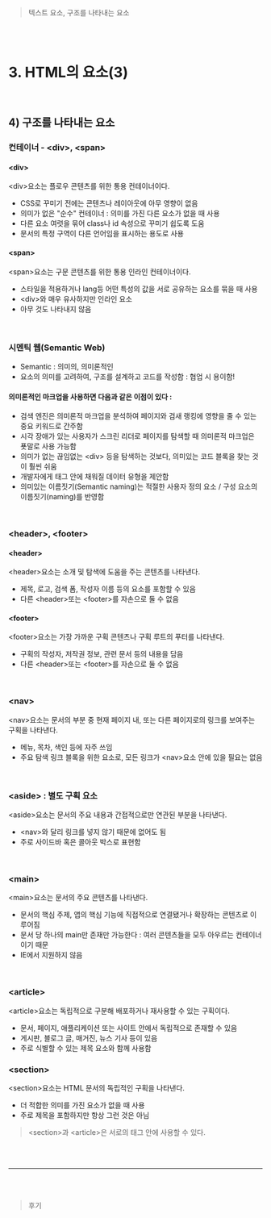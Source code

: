 > 텍스트 요소, 구조를 나타내는 요소

<br>
<br>

# 3. HTML의 요소(3)
  
<br>

## 4) 구조를 나타내는 요소
### 컨테이너 - &lt;div&gt;, &lt;span&gt;
#### &lt;div&gt;
&lt;div&gt;요소는 플로우 콘텐츠를 위한 통용 컨테이너이다. 

- CSS로 꾸미기 전에는 콘텐츠나 레이아웃에 아무 영향이 없음
- 의미가 없은 "순수" 컨테이너 : 의미를 가진 다른 요소가 없을 때 사용
- 다른 요소 여럿을 묶어 class나 id 속성으로 꾸미기 쉽도록 도움
- 문서의 특정 구역이 다른 언어임을 표시하는 용도로 사용

#### &lt;span&gt;
&lt;span&gt;요소는 구문 콘텐츠를 위한 통용 인라인 컨테이너이다.

- 스타일을 적용하거나 lang등 어떤 특성의 값을 서로 공유하는 요소를 묶을 때 사용
- &lt;div&gt;와 매우 유사하지만 인라인 요소
- 아무 것도 나타내지 않음

<br>

### 시멘틱 웹(Semantic Web)
- Semantic : 의미의, 의미론적인
- 요소의 의미를 고려하여, 구조를 설계하고 코드를 작성함 : 협업 시 용이함!

#### 의미론적인 마크업을 사용하면 다음과 같은 이점이 있다 : 
- 검색 엔진은 의미론적 마크업을 분석하여 페이지와 검새 랭킹에 영향을 줄 수 있는 중요 키워드로 간주함
- 시각 장애가 있는 사용자가 스크린 리더로 페이지를 탐색할 때 의미론적 마크업은 푯말로 사용 가능함
- 의미가 없는 끊임없는 &lt;div&gt; 등을 탐색하는 것보다, 의미있는 코드 블록을 찾는 것이 훨씬 쉬움
- 개발자에게 태그 안에 채워질 데이터 유형을 제안함
- 의미있는 이름짓기(Semantic naming)는 적절한 사용자 정의 요소 / 구성 요소의 이름짓기(naming)를 반영함

<br>

### &lt;header&gt;, &lt;footer&gt;

#### &lt;header&gt;
&lt;header&gt;요소는 소개 및 탐색에 도움을 주는 콘텐츠를 나타낸다.
- 제목, 로고, 검색 폼, 작성자 이름 등의 요소를 포함할 수 있음
- 다른 &lt;header&gt;또는 &lt;footer&gt;를 자손으로 둘 수 없음

#### &lt;footer&gt;
&lt;footer&gt;요소는 가장 가까운 구획 콘텐츠나 구획 루트의 푸터를 나타낸다.

- 구획의 작성자, 저작권 정보, 관련 문서 등의 내용을 담음
- 다른 &lt;header&gt;또는 &lt;footer&gt;를 자손으로 둘 수 없음

<br>

### &lt;nav&gt;
&lt;nav&gt;요소는 문서의 부분 중 현재 페이지 내, 또는 다른 페이지로의 링크를 보여주는 구획을 나타낸다.

- 메뉴, 목차, 색인 등에 자주 쓰임
- 주요 탐색 링크 블록을 위한 요소로, 모든 링크가 &lt;nav&gt;요소 안에 있을 필요는 없음

<br>

### &lt;aside&gt; : 별도 구획 요소
&lt;aside&gt;요소는 문서의 주요 내용과 간접적으로만 연관된 부분을 나타낸다.
- &lt;nav&gt;와 달리 링크를 넣지 않기 때문에 없어도 됨
- 주로 사이드바 혹은 콜아웃 박스로 표현함

<br>

### &lt;main&gt;
&lt;main&gt;요소는 문서의 주요 콘텐츠를 나타낸다.

- 문서의 핵심 주제, 앱의 핵심 기능에 직접적으로 연결됐거나 확장하는 콘텐츠로 이루어짐
- 문서 당 하나의 main만 존재만 가능한다 : 여러 콘텐츠들을 모두 아우르는 컨테이너이기 때문
- IE에서 지원하지 않음

<br>

### &lt;article&gt;
&lt;article&gt;요소는 독립적으로 구분해 배포하거나 재사용할 수 있는 구획이다.

- 문서, 페이지, 애플리케이션 또는 사이트 안에서 독립적으로 존재할 수 있음
- 게시판, 블로그 글, 매거진, 뉴스 기사 등이 있음
- 주로 식별할 수 있는 제목 요소와 함께 사용함

### &lt;section&gt;
&lt;section&gt;요소는 HTML 문서의 독립적인 구획을 나타낸다.

- 더 적합한 의미를 가진 요소가 없을 때 사용
- 주로 제목을 포함하지만 항상 그런 것은 아님


> &lt;section&gt;과 &lt;article&gt;은 서로의 태그 안에 사용할 수 있다.



















<br>
<br>
	
-----
	
<br>
<br>
	
> 후기